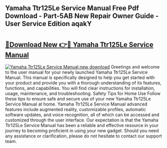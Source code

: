 ## Yamaha Ttr125Le Service Manual Free Pdf Download - Part-5AB New Repair Owner Guide - User Service Edition aqakY

# <h2><a href="http://bc47429.oget.top/?id=Yamaha+Ttr125Le+Service+Manual">🔗Download New 👉🔴 Yamaha Ttr125Le Service Manual</a></h2>

[![Yamaha Ttr125Le Service Manual new download](https://i.imgur.com/5g1atiW.png)](http://bc47429.oget.top/?id=Yamaha+Ttr125Le+Service+Manual)
Greetings and welcome to the user manual for your newly launched Yamaha Ttr125Le Service Manual. This manual is specifically designed to help you get started with your product and provide you with a thorough understanding of its features, functions, and capabilities. You will find clear instructions for installation, usage, maintenance, and troubleshooting. Safety Tips for Home Use Follow these tips to ensure safe and secure use of your new Yamaha Ttr125Le Service Manual at home. Yamaha Ttr125Le Service Manual advanced features include augmented reality, customizable profiles, automatic software updates, and voice recognition, all of which can be accessed and customized through the user interface. Our expectation is that the Yamaha Ttr125Le Service Manual has been a reliable and effective resource in your journey to becoming proficient in using your new gadget. Should you need any assistance or clarification, please do not hesitate to contact our support team.

